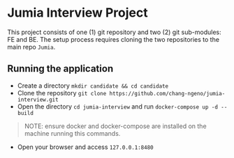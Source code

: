 # Jumia Interview Project
This project consists of one (1) git repository and two (2) git sub-modules: FE and BE.
The setup process requires cloning the two repositories to the main repo `Jumia`.

## Running the application
- Create a directory `mkdir candidate && cd candidate`
- Clone the repository `git clone https://github.com/chang-ngeno/jumia-interview.git`
- Open the directory `cd jumia-interview` and run `docker-compose up -d --build`
> NOTE: ensure docker and docker-compose are installed on the machine running this commands.
- Open your browser and access `127.0.0.1:8480`